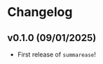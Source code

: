 # Changelog

<!--next-version-placeholder-->

## v0.1.0 (09/01/2025)

- First release of `summarease`!